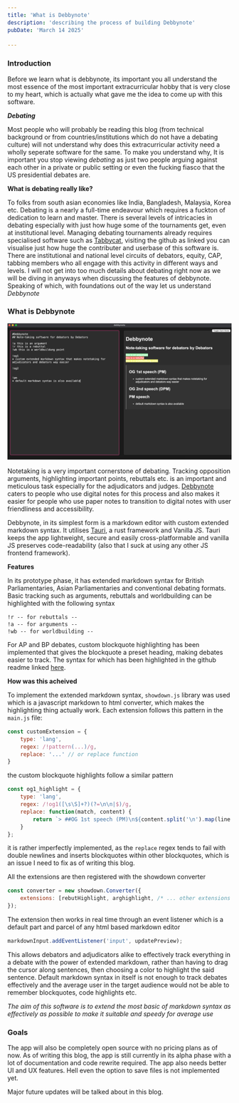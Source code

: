 ```yaml
---
title: 'What is Debbynote'
description: 'describing the process of building Debbynote'
pubDate: 'March 14 2025'

---
```


### Introduction

Before we learn what is debbynote, its important you all understand the most essence of the most important extracurricular hobby 
that is very close to my heart, which is actually what gave me the idea to come up with this software. 

***Debating***

Most people who will probably be reading this blog (from technical background or from countries/institutions which do not have a 
debating culture) will not understand why does this extracurricular activity need a wholly seperate software for the same. 
To make you understand why, It is important you stop viewing *debating* as just two people arguing against each other in a
private or public setting or even the fucking fiasco that the US presidential debates are. 

<b>What is debating really like?</b>

To folks from south asian economies like India, Bangladesh, Malaysia, Korea etc. Debating is a nearly a full-time endeavour which requires a fuckton of dedication to learn and master. There is several levels of intricacies in debating especially with just how huge some of the tournaments get, even at institutional level. Managing debating tournaments already requires specialised software such as [Tabbycat](https://github.com/TabbycatDebate/tabbycat), visiting the github as linked you can visualise just how huge the contributer and userbase of this software is. There are institutional and national level circuits of debators, equity, CAP, tabbing members who all engage with this activity in different ways and levels. I will not get into too much details about debating right now as we will be diving in anyways when discussing the features of debbynote. Speaking of which, with foundations out of the way let us understand *Debbynote*

### What is Debbynote

![debbynote dark mode](https://raw.githubusercontent.com/DefaltZ/debbynote/refs/heads/main/assets/debbynote%20dark%20mode.png)

Notetaking is a very important cornerstone of debating. Tracking opposition arguments, highlighting important points, rebuttals etc. is an important and meticulous task especially for the adjudicators and judges. [Debbynote](https://github.com/DefaltZ/debbynote) caters to people who use digital notes for this process and also makes it easier for people who use paper notes to transition to digital notes with user friendliness and accessibility. 

Debbynote, in its simplest form is a markdown editor with custom extended markdown syntax. It utilises [Tauri](https://v2.tauri.app/), a rust framework and Vanilla JS. Tauri keeps the app lightweight, secure and easily cross-platformable and vanilla JS preserves code-readability (also that I suck at using any other JS frontend framework). 

**Features**

In its prototype phase, it has extended markdown syntax for British Parliamentaries, Asian Parliamentaries and conventional debating formats. Basic tracking such as arguments, rebuttals and worldbuilding can be highlighted with the following syntax 

```
!r -- for rebuttals --
!a -- for arguments --
!wb -- for worldbuilding --
```

For AP and BP debates, custom blockquote highlighting has been implemented that gives the blockquote a preset heading, making debates easier to track. The syntax for which has been highlighted in the github readme linked [here](https://github.com/DefaltZ/debbynote).


**How was this acheived**

To implement the extended markdown syntax, `showdown.js` library was used which is a javascript markdown to html converter, which makes the highlighting thing actually work. Each extension follows this pattern in the `main.js` file:

```js
const customExtension = {
    type: 'lang',
    regex: /!pattern(...)/g,
    replace: '...' // or replace function
}
```
the custom blockquote highlights follow a similar pattern
```js
const og1_highlight = {
    type: 'lang',
    regex: /!og1([\s\S]+?)(?=\n\n|$)/g,
    replace: function(match, content) {
        return `> ##OG 1st speech (PM)\n${content.split('\n').map(line => '> ' + line).join('\n')}`;
    }
};
```
it is rather imperfectly implemented, as the `replace` regex tends to fail with double newlines and inserts blockquotes within other blockquotes, which is an issue I need to fix as of writing this blog. 

All the extensions are then registered with the showdown converter
```js
const converter = new showdown.Converter({
    extensions: [rebutHighlight, arghighlight, /* ... other extensions ... */]
});
```

The extension then works in real time through an event listener which is a default part and parcel of any html based markdown editor
```js
markdownInput.addEventListener('input', updatePreview);
```

This allows debators and adjudicators alike to effectively track everything in a debate with the power of extended markdown, rather than having to drag the cursor along sentences, then choosing a color to highlight the said sentence. Default markdown syntax in itself is not enough to track debates effectively and the average user in the target audience would not be able to remember blockquotes, code highlights etc. 

*The aim of this software is to extend the most basic of markdown syntax as effectively as possible to make it suitable and speedy for average use*

### Goals

The app will also be completely open source with no pricing plans as of now. As of writing this blog, the app is still currently in its alpha phase with a lot of documentation and code rewrite required. The app also needs better UI and UX features. Hell even the option to save files is not implemented yet.

Major future updates will be talked about in this blog.

